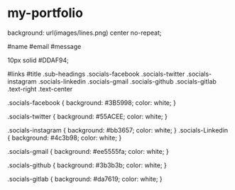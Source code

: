 # my-portfolio



background: url(images/lines.png) center no-repeat;


#name
#email
#message

10px solid #DDAF94;

#links
#title
.sub-headings
.socials-facebook
.socials-twitter
.socials-instagram
.socials-linkedin
.socials-gmail
.socials-github
.socials-gitlab
.text-right
.text-center


  .socials-facebook {
    background: #3B5998;
    color: white;
  }
  
  .socials-twitter {
    background: #55ACEE;
    color: white;
  }
 
  .socials-instagram {
    background: #bb3657;
    color: white;
  }
  .socials-Linkedin {
    background: #4c3b98;
    color: white;
  }
  
  .socials-gmail {
    background: #ee5555fa;
    color: white;
  }

  .socials-github {
    background: #3b3b3b;
    color: white;
  }
  
  .socials-gitlab {
    background: #da7619;
    color: white;
  }